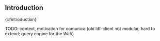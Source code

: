 ## Introduction
{:#introduction}

TODO: context, motivation for comunica (old ldf-client not modular, hard to extend; query engine for the _Web_)
